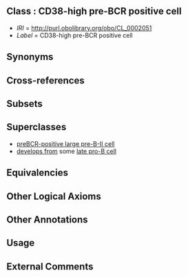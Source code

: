 
## Class : CD38-high pre-BCR positive cell

 * *IRI* = http://purl.obolibrary.org/obo/CL_0002051
 * *Label* = CD38-high pre-BCR positive cell

## Synonyms


## Cross-references


## Subsets


## Superclasses

 * [preBCR-positive large pre-B-II cell](../../CL/52/CL_0000952.md)
 * [develops from](../../RO/02/RO_0002202.md) some [late pro-B cell](../../CL/48/CL_0002048.md)

## Equivalencies


## Other Logical Axioms


## Other Annotations


## Usage


## External Comments

